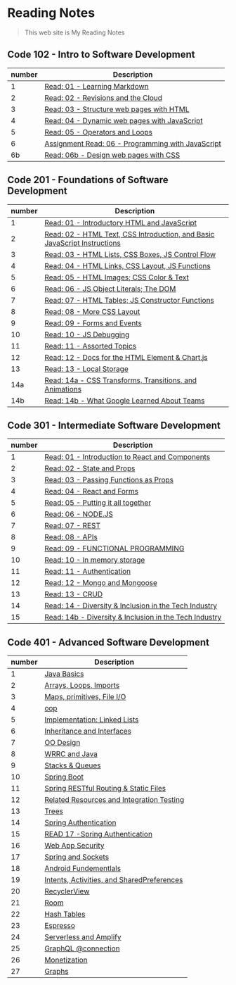 # Reading Notes

> This web site is My Reading Notes

## Code 102 - Intro to Software Development

| number      | Description |
| ----------- | ----------- |
|   1   | [Read: 01 - Learning Markdown](./102/Read01)       |
| 2   | [Read: 02 - Revisions and the Cloud](./102/Read02)        |
| 3   | [Read: 03 - Structure web pages with HTML](./102/Read03)  |
| 4   | [Read: 04 - Dynamic web pages with JavaScript](./102/Read04)  |
| 5   | [Read: 05 - Operators and Loops](./102/Read05)  |
| 6 | [Assignment Read: 06 - Programming with JavaScript](./102/Read06)  |
| 6b   | [Read: 06b - Design web pages with CSS](./102/Read06b)  |

## Code 201 - Foundations of Software Development

| number | Description                                                                           |
| ------ | ------------------------------------------------------------------------------------- |
| 1      | [Read: 01 - Introductory HTML and JavaScript](./201/class-01)                               |
| 2      | [Read: 02 - HTML Text, CSS Introduction, and Basic JavaScript Instructions](./201/class-02) |
| 3      | [Read: 03 - HTML Lists, CSS Boxes, JS Control Flow](./201/class-03)                         |
| 4      | [Read: 04 - HTML Links, CSS Layout, JS Functions](./201/class-04)                           |
| 5      | [Read: 05 - HTML Images; CSS Color & Text](./201/class-05)                                  |
| 6      | [Read: 06 - JS Object Literals; The DOM](./201/class-06)                                    |
| 7      | [Read: 07 - HTML Tables; JS Constructor Functions](./201/class-07)                          |
| 8      | [Read: 08 - More CSS Layout](./201/class-08)                                                |
| 9      | [Read: 09 - Forms and Events](./201/class-09)                                               |
| 10     | [Read: 10 - JS Debugging](./201/class-10)                                                   |
| 11     | [Read: 11 - Assorted Topics](./201/class-1)                                                 |
| 12     | [Read: 12 - Docs for the HTML Element & Chart.js](./201/class-12)                           |
| 13     | [Read: 13 - Local Storage](./201/class-13)                                                  |
| 14a    | [Read: 14a - CSS Transforms, Transitions, and Animations](./201/class-14a)                  |
| 14b    | [Read: 14b - What Google Learned About Teams](./201/class-14b)                              |

## Code 301 - Intermediate Software Development

| number | Description                                                                           |
| ------ | ------------------------------------------------------------------------------------- |
| 1      | [Read: 01 - Introduction to React and Components](./301/301class-01)                               |
| 2      | [Read: 02 - State and Props](./301/301class-02) |
| 3      | [Read: 03 - Passing Functions as Props](./301/301class-03)                         |
| 4      | [Read: 04 - React and Forms](./301/301class-04)                           |
| 5      | [Read: 05 - Putting it all together](./301/301class-05)                                  |
| 6      | [Read: 06 - NODE.JS](./301/301class-06)                                    |
| 7      | [Read: 07 - REST](./301/301class-07)                          |
| 8      | [Read: 08 - APIs](./301/301class-08)                                                |
| 9      | [Read: 09 - FUNCTIONAL PROGRAMMING](./301/301class-09)                                               |
| 10     | [Read: 10 - In memory storage](./301/301class-10)                                                   |
| 11     | [Read: 11 - Authentication](./301/301class-11)                                                 |
| 12     | [Read: 12 - Mongo and Mongoose](./301/301class-12)                           |
| 13     | [Read: 13 - CRUD](./301/301class-13)                                                  |
| 14    | [Read: 14 - Diversity & Inclusion in the Tech Industry](./301/301class-14)                  |
| 15    | [Read: 14b - Diversity & Inclusion in the Tech Industry](./301/301class-14b)                  |

## Code 401 - Advanced Software Development

| number | Description |
| ------ | ------------------------------------------------------------------------------------- |
| 1      | [Java Basics](./401/401class-01)|
| 2      | [Arrays, Loops, Imports](./401/401class-02)|
| 3      | [Maps, primitives, File I/O](./401/401class-03)|
| 4      | [oop](./401/401class-04)|
| 5      | [Implementation: Linked Lists](./401/401class-05)|
| 6      | [Inheritance and Interfaces](./401/401class-06)|
| 7      | [OO Design](./401/401class-08)|
| 8      | [WRRC and Java](./401/401class-09)|
| 9      | [Stacks & Queues](./401/401class-10)|
| 10     | [Spring Boot](./401/401class-11)|
| 11     | [Spring RESTful Routing & Static Files](./401/401class-12)|
| 12     | [Related Resources and Integration Testing](./401/401class-13)|
| 13     | [Trees](./401/401class-14)|
| 14     | [Spring Authentication](./401/401class-15)|
| 15     | [READ 17 -Spring Authentication](./401/401class-16)|
| 16     | [Web App Security](./401/401class-17)|
| 17     | [Spring and Sockets](./401/401class-18)|
| 18     | [Android Fundementlals](./401/401class-26)|
| 19     | [Intents, Activities, and SharedPreferences](./401/401class-27)|
| 20     | [RecyclerView](./401/401class-28) |
| 21     | [Room](./401/401class-29) |
| 22     | [Hash Tables](./401/401class-30) |
| 23     | [Espresso](./401/401class-31)|
| 24     | [Serverless and Amplify](./401/401class-32)|
| 25     | [GraphQL @connection](./401/401class-33)|
| 26     | [Monetization](./401/401class-34)|
| 27     | [Graphs](./401/401class-35)|